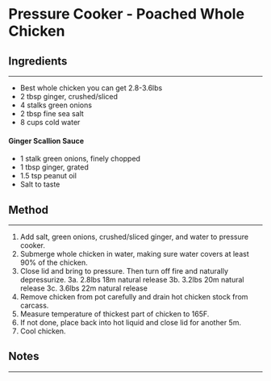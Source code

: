 # Pressure Cooker - Poached Whole Chicken 

## Ingredients
--------------
- Best whole chicken you can get 2.8-3.6lbs
- 2 tbsp ginger, crushed/sliced
- 4 stalks green onions
- 2 tbsp fine sea salt
- 8 cups cold water

#### Ginger Scallion Sauce
- 1 stalk green onions, finely chopped
- 1 tbsp ginger, grated
- 1.5 tsp peanut oil
- Salt to taste

## Method
---------
1. Add salt, green onions, crushed/sliced ginger, and water to pressure cooker.
2. Submerge whole chicken in water, making sure water covers at least 90% of the chicken.
3. Close lid and bring to pressure. Then turn off fire and naturally depressurize.
3a. 2.8lbs 18m natural release
3b. 3.2lbs 20m natural release
3c. 3.6lbs 22m natural release
4. Remove chicken from pot carefully and drain hot chicken stock from carcass.
5. Measure temperature of thickest part of chicken to 165F.
6. If not done, place back into hot liquid and close lid for another 5m.
7. Cool chicken.

## Notes
--------
